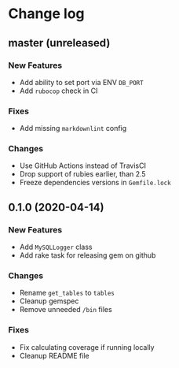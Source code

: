 # Change log

## master (unreleased)

### New Features

* Add ability to set port via ENV `DB_PORT`
* Add `rubocop` check in CI

### Fixes

* Add missing `markdownlint` config

### Changes

* Use GitHub Actions instead of TravisCI
* Drop support of rubies earlier, than 2.5
* Freeze dependencies versions in `Gemfile.lock`

## 0.1.0 (2020-04-14)

### New Features

* Add `MySQLLogger` class
* Add rake task for releasing gem on github

### Changes

* Rename `get_tables` to `tables`
* Cleanup gemspec
* Remove unneeded `/bin` files

### Fixes

* Fix calculating coverage if running locally
* Cleanup README file
